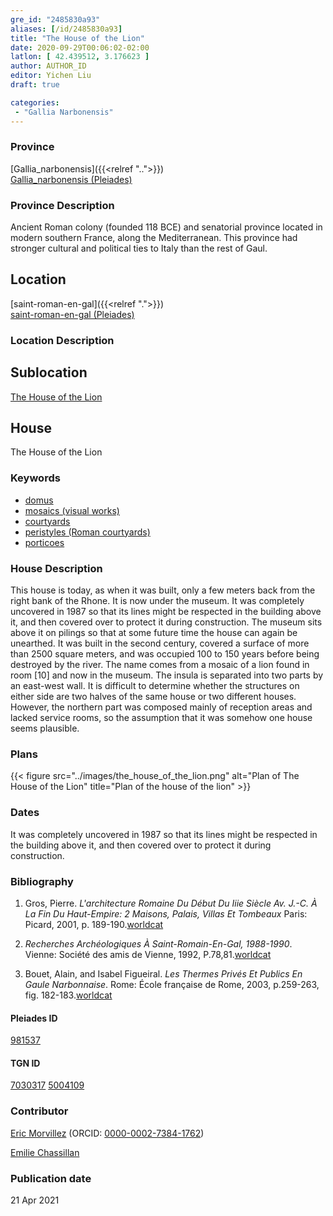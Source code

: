 ```yaml
---
gre_id: "2485830a93"
aliases: [/id/2485830a93]
title: "The House of the Lion"
date: 2020-09-29T00:06:02-02:00
latlon: [ 42.439512, 3.176623 ]
author: AUTHOR_ID
editor: Yichen Liu
draft: true

categories:
 - "Gallia Narbonensis"
---
```


### Province

[Gallia_narbonensis]({{<relref "..">}}) \
[Gallia_narbonensis (Pleiades)](https://pleiades.stoa.org/places/981537)

### Province Description

Ancient Roman colony (founded 118 BCE) and senatorial province located in modern southern France, along the Mediterranean. This province had stronger cultural and political ties to Italy than the rest of Gaul.

## Location

[saint-roman-en-gal]({{<relref ".">}}) \
[saint-roman-en-gal (Pleiades)]()

### Location Description

<!--### Location Description-->

<!-- LEAVE THIS BLANK FOR NOW -->

## Sublocation

[The House of the Lion](#)

<!--### Sublocation Description-->

<!-- DESCRIPTION -->

## House


The House of the Lion


### Keywords

- [domus](http://vocab.getty.edu/page/aat/300005506)
- [mosaics (visual works)](http://vocab.getty.edu/page/aat/300015342)
- [courtyards](http://vocab.getty.edu/page/aat/300004095)
- [peristyles (Roman courtyards)](http://vocab.getty.edu/page/aat/300080971)
- [porticoes](http://vocab.getty.edu/page/aat/300004145)



### House Description

This house is today, as when it was built, only a few meters back from the right bank of the Rhone. It is now under the museum. It was completely uncovered in 1987 so that its lines might be respected in the building above it, and then covered over to protect it during construction. The museum sits above it on pilings so that at some future time the house can again be unearthed. It was built in the second century, covered a surface of more than 2500 square meters, and was occupied 100 to 150 years before being destroyed by the river. The name comes from a mosaic of a lion found in room [10] and now in the museum. The insula is separated into two parts by an east-west wall. It is difficult to determine whether the structures on either side are two halves of the same house or two different houses. However, the northern part was composed mainly of reception areas and lacked service rooms, so the assumption that it was somehow one house seems plausible.

<!--### Maps-->

<!--
OLD WAY (DO NOT USE)
![alt_text](../../images/image_name.ext)
*CAPTION*

NEW WAY ↓↓↓↓
{{< figure src="../images/image_name.ext" alt="ALT_TEXT" title="CAPTION" >}}
-->

### Plans


{{< figure src="../images/the_house_of_the_lion.png" alt="Plan of The House of the Lion" title="Plan of the house of the lion" >}}




### Dates

It was completely uncovered in 1987 so that its lines might be respected in the building above it, and then covered over to protect it during construction.

### Bibliography

1. Gros, Pierre. *L'architecture Romaine Du Début Du Iiie Siècle Av. J.-C. À La Fin Du Haut-Empire: 2 Maisons, Palais, Villas Et Tombeaux* Paris: Picard, 2001, p. 189-190.[worldcat](http://www.worldcat.org/oclc/1169743067)

2. *Recherches Archéologiques À Saint-Romain-En-Gal, 1988-1990*. Vienne: Société des amis de Vienne, 1992, P.78,81.[worldcat](http://www.worldcat.org/oclc/1068996218)

3. Bouet, Alain, and Isabel Figueiral. *Les Thermes Privés Et Publics En Gaule Narbonnaise*. Rome: École française de Rome, 2003, p.259-263, fig. 182-183.[worldcat](http://www.worldcat.org/oclc/43416334)


#### Pleiades ID

[981537](https://pleiades.stoa.org/places/981537)

#### TGN ID

[7030317](http://vocab.getty.edu/page/tgn/7030317)
[5004109](http://vocab.getty.edu/page/tgn/5004109)

### Contributor

[Eric Morvillez](link) (ORCID: [0000-0002-7384-1762](https://orcid.org/0000-0002-7384-1762))

[Emilie Chassillan](link)
### Publication date


21 Apr 2021

<!--### Related articles-->

<!-- Links to other related articles. Leave blank for now -->